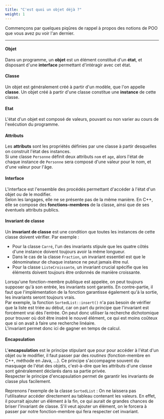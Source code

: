 ```yaml
---
title: "C'est quoi un objet déjà ?"
weight: 1
---
```


Commençons par quelques piqûres de rappel à propos des notions de POO que vous avez pu voir l'an dernier.

---

#### Objet

Dans un programme, un **objet** est un élément constitué d'un **état**, et disposant d'une **interface** permettant d'intéragir avec cet état.

#### Classe

Un objet est généralement créé à partir d'un modèle, que l'on appelle **classe**. Un objet créé à partir d'une classe constitue une **instance** de cette classe.

#### Etat

L'état d'un objet est composé de valeurs, pouvant ou non varier au cours de l'exécution du programme.

#### Attributs

Les **attributs** sont les propriétés définies par une classe à partir desquelles on construit l'état des instances.  
Si une classe `Personne` définit deux attributs `nom` et `age`, alors l'état de chaque instance de `Personne` sera composé d'une valeur pour le nom, et d'une valeur pour l'âge.

#### Interface

L'interface est l'ensemble des procédés permettant d'accéder à l'état d'un objet ou de le modifier.  
Selon les langages, elle ne se présente pas de la même manière. En C++, elle se compose des **fonctions-membres** de la classe, ainsi que de ses éventuels attributs publics.

#### Invariant de classe

Un **invariant de classe** est une condition que toutes les instances de cette classe doivent vérifier. Par exemple :
- Pour la classe `Carré`, l'un des invariants stipule que les quatre côtés d'une instance doivent toujours avoir la même longueur.
- Dans le cas de la classe `Fraction`, un invariant essentiel est que le dénominateur de chaque instance ne peut jamais être nul.
- Pour la classe `ListeCroissante`, un invariant crucial spécifie que les éléments doivent toujours être ordonnés de manière croissante.

Lorsqu'une fonction-membre publique est appelée, on peut toujours supposer qu'à son entrée, les invariants sont garantis.
En contre-partie, il faut que l'implémentation de la fonction garantisse également qu'à la sortie, les invariants seront toujours vrais.  
Par exemple, la fonction `SortedList::insert()` n'a pas besoin de vérifier que la liste est triée au début, car on part du principe que l'invariant est forcément vrai dès l'entrée.
On peut donc utiliser la recherche dichotomique pour trouver où doit être inséré le nouvel élément, ce qui est moins coûteux que si on avait à faire une recherche linéaire.  
L'invariant permet donc ici de gagner en temps de calcul.

#### Encapsulation

L'**encapsulation** est le principe stipulant que pour pour accéder à l'état d'un objet ou le modifier, il faut passer par des *routines* (fonction-membre en C++, méthode en Java, ...). Ce principe s'accompagne souvent du masquage de l'état des objets, c'est-à-dire que les attributs d'une classe sont généralement déclarés dans sa partie privée.  
Respecter le principe d'encapsulation permet de garantir les invariants de classe plus facilement.

Reprenons l'exemple de la classe `SortedList` :
On ne laissera pas l'utilisateur accéder directement au tableau contenant les valeurs. En effet, il pourrait ajouter un élément à la fin, ce qui aurait de grandes chances de briser l'invariant de classe. S'il veut ajouter un élément, on le forcera à passer par notre fonction-membre qui fera respecter cet invariant.
